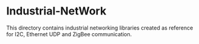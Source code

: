 # Industrial-NetWork
This directory contains industrial networking libraries created as reference for I2C, Ethernet UDP and ZigBee communication.
